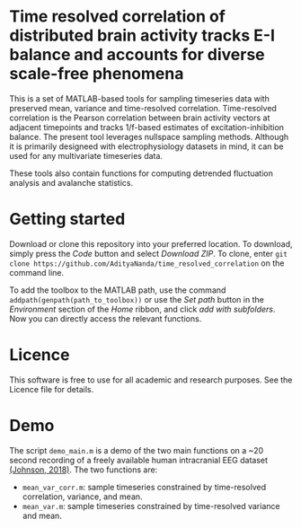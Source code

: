 # Time resolved correlation of distributed brain activity tracks E-I balance and accounts for diverse scale-free phenomena

This is a set of MATLAB-based tools for sampling timeseries data with preserved mean, variance and time-resolved correlation. Time-resolved correlation is the Pearson correlation between brain activity vectors at adjacent timepoints and tracks 1/f-based estimates of excitation-inhibition balance. The present tool leverages nullspace sampling methods. Although it is primarily designeed with electrophysiology datasets in mind, it can be used for any multivariate timeseries data. 

These tools also contain functions for computing detrended fluctuation analysis and avalanche statistics.

# Getting started

Download or clone this repository into your preferred location. To download, simply press the _Code_ button and select _Download ZIP_.  To clone, enter `git clone https://github.com/AdityaNanda/time_resolved_correlation` on the command line.

To add the toolbox to the MATLAB path, use the command `addpath(genpath(path_to_toolbox))` or use the _Set path_ button in the _Environment_ section of the _Home_ ribbon, and click _add with subfolders_. Now you can directly access the relevant functions.

# Licence
This software is free to use for all academic and research purposes. See the Licence file for details. 

# Demo

The script `demo_main.m` is a demo of the two main functions on a ~20 second recording of a freely available human intracranial EEG dataset [(Johnson, 2018)](http://dx.doi.org/10.6080/K0VX0DQD). The two functions are:

* `mean_var_corr.m`: sample timeseries constrained by time-resolved correlation, variance, and mean. 
* `mean_var.m`: sample timeseries constrained by time-resolved variance and mean.
